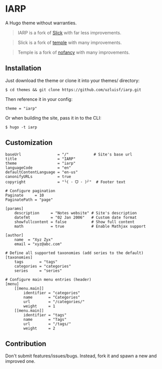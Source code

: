 # IARP

A Hugo theme without warranties.

> IARP is a fork of [Slick](https://github.com/spookey/slick) with far less improvements.

> Slick is a fork of [temple](https://github.com/aos/temple) with many improvements.

> Temple is a fork of [nofancy](https://github.com/gizak/nofancy) with many improvements.

## Installation

Just download the theme or clone it into your themes/ directory:

```
$ cd themes && git clone https://github.com/uzluisf/iarp.git
```

Then reference it in your config:

```
theme = "iarp"
```

Or when building the site, pass it in to the CLI:

```
$ hugo -t iarp
```

## Customization

```
baseUrl                = "/"           # Site's base url
title                  = "IARP"
theme                  = "iarp"
languageCode           = "en"
defaultContentLanguage = "en-us"
canonifyURLs           = true           
copyright              = "╰( ･ ᗜ ･ )╯"  # Footer text

# Configure pagination
Paginate     = 10
PaginatePath = "page"

[params]
    description     = "Notes website" # Site's description
    datefmt         = "02 Jan 2006"   # Custom date format
    showfullcontent = false           # Show full content
    math            = true            # Enable Mathjax support

[author]
    name  = "Xyz Zyx"
    email = "xyz@abc.com"

# Define all supported taxonomies (add series to the default)
[taxonomies]
    tags       = "tags"
    categories = "categories"
    series     = "series"

# Configure main menu entries (header)
[menu]
    [[menu.main]]
        identifier = "categories"
        name       = "Categories"
        url        = "/categories/"
        weight     = 1
    [[menu.main]]
        identifier = "tags"
        name       = "Tags"
        url        = "/tags/"
        weight     = 2
```

## Contribution

Don't submit features/issues/bugs. Instead, fork it and spawn a new and
improved one.

